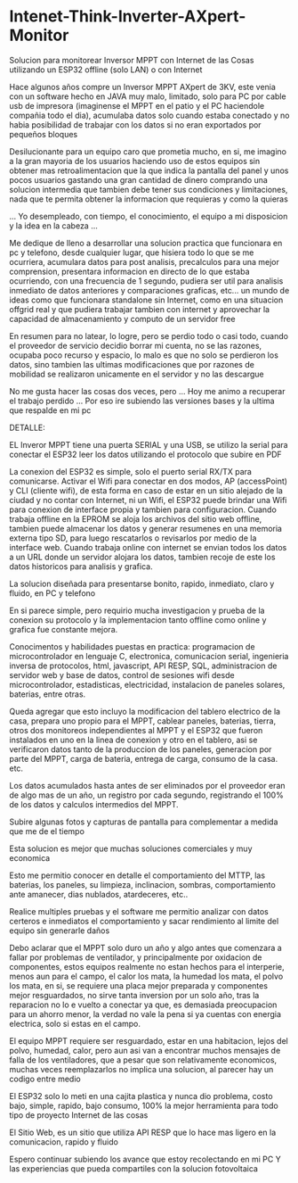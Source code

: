 # Intenet-Think-Inverter-AXpert-Monitor
Solucion para monitorear Inversor MPPT con Internet de las Cosas utilizando un ESP32 offline (solo LAN) o con Internet


Hace algunos años compre un Inversor MPPT AXpert de 3KV, este venia con un software hecho en JAVA muy malo, limitado, solo para PC por cable usb de impresora (imaginense el MPPT en el patio y el PC haciendole compañia todo el dia), acumulaba datos solo cuando estaba conectado y no habia posibilidad de trabajar con los datos si no eran exportados por pequeños bloques

Desilucionante para un equipo caro que prometia mucho, en si, me imagino a la gran mayoria de los usuarios haciendo uso de estos equipos sin obtener mas retroalimentacion que la que indica la pantalla del panel y unos pocos usuarios gastando una gran cantidad de dinero comprando una solucion intermedia que tambien debe tener sus condiciones y limitaciones, nada que te permita obtener la informacion que requieras y como la quieras

... Yo desempleado, con tiempo, el conocimiento, el equipo a mi disposicion y la idea en la cabeza ...

Me dedique de lleno a desarrollar una solucion practica que funcionara en pc y telefono, desde cualquier lugar, que hisiera todo lo que se me ocurriera, acumulara datos para post analisis, precalculos para una mejor comprension, presentara informacion en directo de lo que estaba ocurriendo, con una frecuencia de 1 segundo, pudiera ser util para analisis inmediato de datos anteriores y comparaciones graficas, etc... un mundo de ideas como que funcionara standalone sin Internet, como en una situacion offgrid real y que pudiera trabajar tambien con internet y aprovechar la capacidad de almacenamiento y computo de un servidor free

En resumen para no latear, lo logre, pero se perdio todo o casi todo, cuando el proveedor de servicio decidio borrar mi cuenta, no se las razones, ocupaba poco recurso y espacio, lo malo es que no solo se perdieron los datos, sino tambien las ultimas modificaciones que por razones de mobilidad se realizaron unicamente en el servidor y no las descargue 

No me gusta hacer las cosas dos veces, pero ...
Hoy me animo a recuperar el trabajo perdido ...
Por eso ire subiendo las versiones bases y la ultima que respalde en mi pc

DETALLE:

EL Inveror MPPT tiene una puerta SERIAL y una USB, se utilizo la serial para conectar el ESP32 leer los datos utilizando el protocolo que subire en PDF

La conexion del ESP32 es simple, solo el puerto serial RX/TX para comunicarse.
Activar el Wifi para conectar en dos modos, AP (accessPoint) y CLI (cliente wifi), de esta forma en caso de estar en un sitio alejado de la ciudad y no contar con Internet, ni un Wifi, el ESP32 puede brindar una Wifi para conexion de interface propia y tambien para configuracion.
Cuando trabaja offline en la EPROM se aloja los archivos del sitio web offline, tambien puede almacenar los datos y generar resumenes en una memoria externa tipo SD, para luego rescatarlos o revisarlos por medio de la interface web.
Cuando trabaja online con internet se envian todos los datos a un URL donde un servidor alojara los datos, tambien recoje de este los datos historicos para analisis y grafica.

La solucion diseñada para presentarse bonito, rapido, inmediato, claro y fluido, en PC y telefono

En si parece simple, pero requirio mucha investigacion y prueba de la conexion su protocolo y la implementacion tanto offline como online y grafica fue constante mejora.

Conocimentos y habilidades puestas en practica: programacion de microcontrolador en lenguaje C, electronica, comunicacion serial, ingenieria inversa de protocolos, html, javascript, API RESP, SQL, administracion de servidor web y base de datos, control de sesiones wifi desde microcontrolador, estadisticas, electricidad, instalacion de paneles solares, baterias, entre otras. 

Queda agregar que esto incluyo la modificacion del tablero electrico de la casa, prepara uno propio para el MPPT, cablear paneles, baterias, tierra, otros dos monitoreos independientes al MPPT y el ESP32 que fueron instalados en uno en la linea de conexion y otro en el tablero, asi se verificaron datos tanto de la produccion de los paneles, generacion por parte del MPPT, carga de bateria, entrega de carga, consumo de la casa. etc.

Los datos acumulados hasta antes de ser eliminados por el proveedor eran de algo mas de un año, un registro por cada segundo, registrando el 100% de los datos y calculos intermedios del MPPT.

Subire algunas fotos y capturas de pantalla para complementar a medida que me de el tiempo 

Esta solucion es mejor que muchas soluciones comerciales y muy economica

Esto me permitio conocer en detalle el comportamiento del MTTP, las baterias, los paneles, su limpieza, inclinacion, sombras, comportamiento ante amanecer, dias nublados, atardeceres, etc..

Realice multiples pruebas y el software me permitio analizar con datos certeros e inmediatos el comportamiento y sacar rendimiento al limite del equipo sin generarle daños

Debo aclarar que el MPPT solo duro un año y algo antes que comenzara a fallar por problemas de ventilador, y principalmente por oxidacion de componentes, estos equipos realmente no estan hechos para el interperie, menos aun para el campo, el calor los mata, la humedad los mata, el polvo los mata, en si, se requiere una placa mejor preparada y componentes mejor resguardados, no sirve tanta inversion por un solo año, tras la reparacion no lo e vuelto a conectar ya que, es demasiada preocupacion para un ahorro menor, la verdad no vale la pena si ya cuentas con energia electrica, solo si estas en el campo.

El equipo MPPT requiere ser resguardado, estar en una habitacion, lejos del polvo, humedad, calor, pero aun asi van a encontrar muchos mensajes de falla de los ventiladores, que a pesar que son relativamente economicos, muchas veces reemplazarlos no implica una solucion, al parecer hay un codigo entre medio

El ESP32 solo lo meti en una cajita plastica y nunca dio problema, costo bajo, simple, rapido, bajo consumo, 100% la mejor herramienta para todo tipo de proyecto Internet de las cosas

El Sitio Web, es un sitio que utiliza API RESP que lo hace mas ligero en la comunicacion, rapido y fluido

Espero continuar subiendo los avance que estoy recolectando en mi PC
Y las experiencias que pueda compartiles con la solucion fotovoltaica
